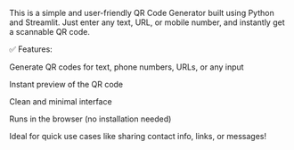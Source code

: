 This is a simple and user-friendly QR Code Generator built using Python and Streamlit. Just enter any text, URL, or mobile number, and instantly get a scannable QR code.

✅ Features:

Generate QR codes for text, phone numbers, URLs, or any input

Instant preview of the QR code

Clean and minimal interface

Runs in the browser (no installation needed)

Ideal for quick use cases like sharing contact info, links, or messages!
